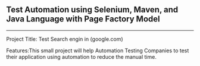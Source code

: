 Test Automation using **Selenium**, **Maven**, and **Java Language** with **Page Factory Model** 
---
---
Project Title: Test Search engin in (google.com) 

Features:This small project will help Automation Testing Companies to test their application using automation to reduce the manual time.


